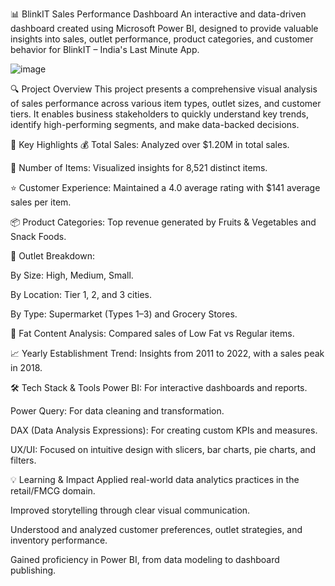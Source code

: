 📊 BlinkIT Sales Performance Dashboard
An interactive and data-driven dashboard created using Microsoft Power BI, designed to provide valuable insights into sales, outlet performance, product categories, and customer behavior for BlinkIT – India's Last Minute App.

![image](https://github.com/user-attachments/assets/6cf7d5ac-04f0-41b9-8494-07c2d35b6176)

🔍 Project Overview
This project presents a comprehensive visual analysis of sales performance across various item types, outlet sizes, and customer tiers. It enables business stakeholders to quickly understand key trends, identify high-performing segments, and make data-backed decisions.

🚀 Key Highlights
💰 Total Sales: Analyzed over $1.20M in total sales.

🛒 Number of Items: Visualized insights for 8,521 distinct items.

⭐ Customer Experience: Maintained a 4.0 average rating with $141 average sales per item.

📦 Product Categories: Top revenue generated by Fruits & Vegetables and Snack Foods.

🏬 Outlet Breakdown:

By Size: High, Medium, Small.

By Location: Tier 1, 2, and 3 cities.

By Type: Supermarket (Types 1–3) and Grocery Stores.

🧈 Fat Content Analysis: Compared sales of Low Fat vs Regular items.

📈 Yearly Establishment Trend: Insights from 2011 to 2022, with a sales peak in 2018.

🛠 Tech Stack & Tools
Power BI: For interactive dashboards and reports.

Power Query: For data cleaning and transformation.

DAX (Data Analysis Expressions): For creating custom KPIs and measures.

UX/UI: Focused on intuitive design with slicers, bar charts, pie charts, and filters.

💡 Learning & Impact
Applied real-world data analytics practices in the retail/FMCG domain.

Improved storytelling through clear visual communication.

Understood and analyzed customer preferences, outlet strategies, and inventory performance.

Gained proficiency in Power BI, from data modeling to dashboard publishing.

